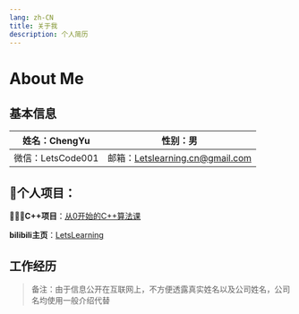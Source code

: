 ```yaml
---
lang: zh-CN
title: 关于我
description: 个人简历
---
```


# <i class="fa-regular fa-eject"></i>About Me

## 基本信息

| 姓名：ChengYu                                        | 性别：男                        |
| ---------------------------------------------------- | ------------------------------- |
| <i class="fa-brands fa-weixin"></i>微信：LetsCode001 | 邮箱：Letslearning.cn@gmail.com |

## 🚵个人项目：

👨🏻‍💻**C++项目**：[从0开始的C++算法课](https://space.bilibili.com/25488437/channel/collectiondetail?sid=1830481)

<i class="fa-brands fa-bilibili"></i>**bilibili主页**：[LetsLearning](https://space.bilibili.com/25488437?spm_id_from=333.1007.0.0)

## 工作经历

> 备注：由于信息公开在互联网上，不方便透露真实姓名以及公司姓名，公司名均使用一般介绍代替















<head>     

<script defer src="https://use.fontawesome.com/releases/v5.0.13/js/all.js"></script>     

<script defer src="https://use.fontawesome.com/releases/v5.0.13/js/v4-shims.js"></script>  

</head>  

<link rel="stylesheet" href="https://use.fontawesome.com/releases/v5.0.13/css/all.css">
